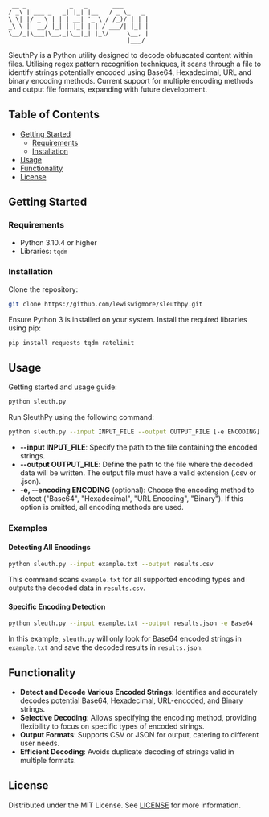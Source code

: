 ```
 __ _            _   _       ___       
/ _\ | ___ _   _| |_| |__   / _ \_   _ 
\ \| |/ _ \ | | | __| '_ \ / /_)/ | | |
_\ \ |  __/ |_| | |_| | | / ___/| |_| |
\__/_|\___|\__,_|\__|_| |_\/     \__, |
                                 |___/ 
```

SleuthPy is a Python utility designed to decode obfuscated content within files. Utilising regex pattern recognition techniques, it scans through a file to identify strings potentially encoded using Base64, Hexadecimal, URL and binary encoding methods. Current support for multiple encoding methods and output file formats, expanding with future development.

## Table of Contents
- [Getting Started](#getting-started)
  - [Requirements](#requirements)
  - [Installation](#installation)
- [Usage](#usage)
- [Functionality](#functionality)
- [License](#license)

## Getting Started

### Requirements
- Python 3.10.4 or higher
- Libraries: `tqdm`

### Installation
Clone the repository:

```bash
git clone https://github.com/lewiswigmore/sleuthpy.git
```

Ensure Python 3 is installed on your system. Install the required libraries using pip:

```bash
pip install requests tqdm ratelimit
```

## Usage
Getting started and usage guide:

```bash
python sleuth.py
```

Run SleuthPy using the following command:

```bash
python sleuth.py --input INPUT_FILE --output OUTPUT_FILE [-e ENCODING]
```

- **--input INPUT_FILE**: Specify the path to the file containing the encoded strings.
- **--output OUTPUT_FILE**: Define the path to the file where the decoded data will be written. The output file must have a valid extension (.csv or .json).
- **-e, --encoding ENCODING** (optional): Choose the encoding method to detect ("Base64", "Hexadecimal", "URL Encoding", "Binary"). If this option is omitted, all encoding methods are used.

### Examples

#### Detecting All Encodings
```bash
python sleuth.py --input example.txt --output results.csv
```
This command scans `example.txt` for all supported encoding types and outputs the decoded data in `results.csv`.

#### Specific Encoding Detection
```bash
python sleuth.py --input example.txt --output results.json -e Base64
```
In this example, `sleuth.py` will only look for Base64 encoded strings in `example.txt` and save the decoded results in `results.json`.

## Functionality
- **Detect and Decode Various Encoded Strings**: Identifies and accurately decodes potential Base64, Hexadecimal, URL-encoded, and Binary strings.
- **Selective Decoding**: Allows specifying the encoding method, providing flexibility to focus on specific types of encoded strings.
- **Output Formats**: Supports CSV or JSON for output, catering to different user needs.
- **Efficient Decoding**: Avoids duplicate decoding of strings valid in multiple formats.

## License
Distributed under the MIT License. See [LICENSE](LICENSE) for more information.

